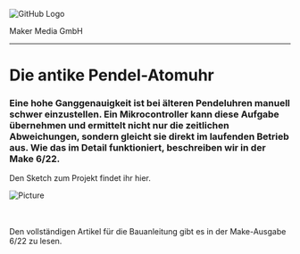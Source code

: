 ![GitHub Logo](http://www.heise.de/make/icons/make_logo.png)

Maker Media GmbH
*** 

# Die antike Pendel-Atomuhr

### Eine hohe Ganggenauigkeit ist bei älteren Pendeluhren manuell schwer einzustellen. Ein Mikrocontroller kann diese Aufgabe übernehmen und ermittelt nicht nur die zeitlichen Abweichungen, sondern gleicht sie direkt im laufenden Betrieb aus. Wie das im Detail funktioniert, beschreiben wir in der Make 6/22.

Den Sketch zum Projekt findet ihr hier.

![Picture](https://github.com/MakeMagazinDE/Atom-Pendeluhr/banner.png)

<br><br>
Den vollständigen Artikel für die Bauanleitung gibt es in der Make-Ausgabe 6/22 zu lesen.
